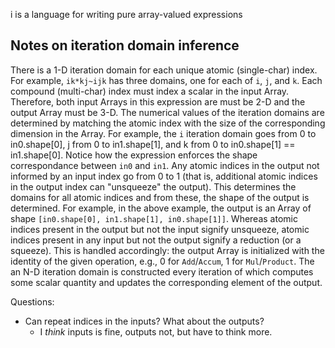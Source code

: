 i is a language for writing pure array-valued expressions

Notes on iteration domain inference
---
There is a 1-D iteration domain for each unique atomic (single-char) index. For
example, `ik*kj~ijk` has three domains, one for each of `i`, `j`, and `k`. Each
compound (multi-char) index must index a scalar in the input Array. Therefore,
both input Arrays in this expression are must be 2-D and the output Array must
be 3-D. The numerical values of the iteration domains are determined by
matching the atomic index with the size of the corresponding dimension in the
Array. For example, the `i` iteration domain goes from 0 to in0.shape[0], j
from 0 to in1.shape[1], and k from 0 to in0.shape[1] == in1.shape[0].  Notice
how the expression enforces the shape correspondance between `in0` and `in1`.
Any atomic indices in the output not informed by an input index go from 0 to 1
(that is, additional atomic indices in the output index can "unsqueeze" the
output). This determines the domains for all atomic indices and from these, the
shape of the output is determined. For example, in the above example, the
output is an Array of shape `[in0.shape[0], in1.shape[1], in0.shape[1]]`.
Whereas atomic indices present in the output but not the input signify
unsqueeze, atomic indices present in any input but not the output signify a
reduction (or a squeeze). This is handled accordingly: the output Array is
initialized with the identity of the given operation, e.g., 0 for
`Add`/`Accum`, 1 for `Mul`/`Product`. The an N-D iteration domain is
constructed every iteration of which computes some scalar quantity and updates
the corresponding element of the output.

Questions:
  - Can repeat indices in the inputs? What about the outputs?
    - I _think_ inputs is fine, outputs not, but have to think more.
